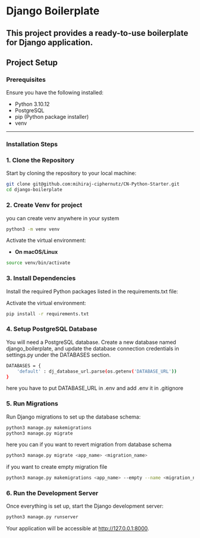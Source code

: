 # **Django Boilerplate**

This project provides a ready-to-use boilerplate for Django application.
---

## **Project Setup**

### **Prerequisites**

Ensure you have the following installed:
- Python 3.10.12
- PostgreSQL
- pip (Python package installer)
- venv
---

### **Installation Steps**

### **1. Clone the Repository**

Start by cloning the repository to your local machine:

```bash
git clone git@github.com:mihiraj-ciphernutz/CN-Python-Starter.git
cd django-boilerplate
```

### **2. Create Venv for project**
you can create venv anywhere in your system

```bash
python3 -m venv venv
```

Activate the virtual environment:
- **On macOS/Linux**

```bash
source venv/bin/activate
```

### **3. Install Dependencies**
Install the required Python packages listed in the requirements.txt file:

Activate the virtual environment:

```bash
pip install -r requirements.txt
```

### **4. Setup PostgreSQL Database**
You will need a PostgreSQL database. Create a new database named django_boilerplate, and update the database connection credentials in settings.py under the DATABASES section.

```bash
DATABASES = {
    'default' : dj_database_url.parse(os.getenv('DATABASE_URL'))
}
```
here you have to put DATABASE_URL in .env and add .env it in .gitignore

### **5. Run Migrations**
Run Django migrations to set up the database schema:

```bash
python3 manage.py makemigrations
python3 manage.py migrate
```

here you can if you want to revert migration from database schema

```bash
python3 manage.py migrate <app_name> <migration_name>
```

if you want to create empty migration file

```bash
python3 manage.py makemigrations <app_name> --empty --name <migration_name>
```

### **6. Run the Development Server**
Once everything is set up, start the Django development server:

```bash
python3 manage.py runserver
```

Your application will be accessible at http://127.0.0.1:8000.